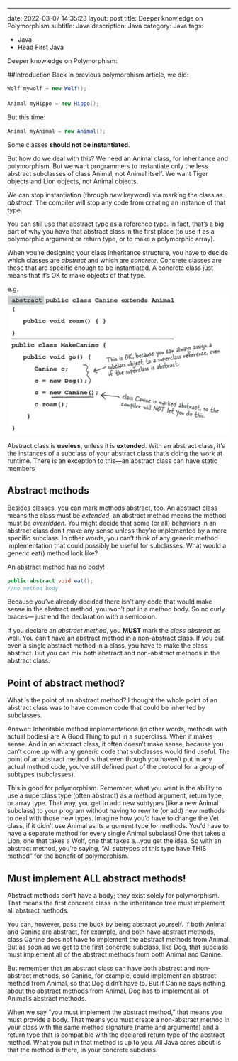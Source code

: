 ---
date: 2022-03-07 14:35:23
layout: post
title: Deeper knowledge on Polymorphism
subtitle: Java 
description: Java
category: Java
tags:
  - Java
  - Head First Java

Deeper knowledge on Polymorphism:

##Introduction
Back in previous polymorphism article, we did:

```java
Wolf mywolf = new Wolf();

Animal myHippo = new Hippo();
```

But this time:
```java
Animal myAnimal = new Animal();
```

Some classes **should not be instantiated**.

But how do we deal with this? We need an Animal class, for inheritance and
polymorphism. But we want programmers to instantiate only the less abstract
subclasses of class Animal, not Animal itself. We want Tiger objects and
Lion objects, not Animal objects.

We can stop instantiation (through *new* keyword) via marking the class as *abstract*.
The compiler will stop any code from creating an instance of that type.

You can still use that abstract type as a reference type. In fact, that’s a big
part of why you have that abstract class in the first place (to use it as a
polymorphic argument or return type, or to make a polymorphic array).

When you’re designing your class inheritance structure, you have to decide
which classes are *abstract* and which are *concrete*. Concrete classes are
those that are specific enough to be instantiated. A concrete class just means
that it’s OK to make objects of that type.


e.g.
<img src="/assets/images/posts/9_deeperpoly1.png" title="제목" alt="아무거나"/> 

Abstract class is **useless**, unless it is **extended**. With an abstract class, it’s the instances of a subclass of your abstract class
that’s doing the work at runtime. There is an exception to this—an abstract class can have static members

## Abstract methods
Besides classes, you can mark methods abstract, too. An abstract class
means the class must be *extended*; an abstract method means the method must
be *overridden*. You might decide that some (or all) behaviors in an abstract
class don’t make any sense unless they’re implemented by a more specific
subclass. In other words, you can’t think of any generic method
implementation that could possibly be useful for subclasses. What would a
generic eat() method look like?

An abstract method has no body!

```java
public abstract void eat();
//no method body
```

Because you’ve already decided there isn’t any code that would make sense
in the abstract method, you won’t put in a method body. So no curly braces—
just end the declaration with a semicolon.

If you declare an *abstract method*, you **MUST** mark the *class abstract* as
well. You can’t have an abstract method in a non-abstract class.
If you put even a single abstract method in a class, you have to make the class
abstract. But you can mix both abstract and non-abstract methods in the
abstract class.

## Point of abstract method?
What is the point of an abstract method? I thought the whole
point of an abstract class was to have common code that could be
inherited by subclasses.

Answer: Inheritable method implementations (in other words, methods with
actual bodies) are A Good Thing to put in a superclass. When it makes
sense. And in an abstract class, it often doesn’t make sense, because you
can’t come up with any generic code that subclasses would find useful.
The point of an abstract method is that even though you haven’t put in any
actual method code, you’ve still defined part of the protocol for a group
of subtypes (subclasses).

This is good for polymorphism. Remember, what you want is the ability to use a
superclass type (often abstract) as a method argument, return type, or
array type. That way, you get to add new subtypes (like a new Animal
subclass) to your program without having to rewrite (or add) new
methods to deal with those new types. Imagine how you’d have to change
the Vet class, if it didn’t use Animal as its argument type for methods.
You’d have to have a separate method for every single Animal subclass!
One that takes a Lion, one that takes a Wolf, one that takes a...you get the
idea. So with an abstract method, you’re saying, “All subtypes of this
type have THIS method” for the benefit of polymorphism.

## Must implement ALL abstract methods!

Abstract methods don’t have a body; they exist solely for polymorphism.
That means the first concrete class in the inheritance tree must implement all
abstract methods.

You can, however, pass the buck by being abstract yourself. If both Animal
and Canine are abstract, for example, and both have abstract methods, class
Canine does not have to implement the abstract methods from Animal. But as
soon as we get to the first concrete subclass, like Dog, that subclass must
implement all of the abstract methods from both Animal and Canine.

But remember that an abstract class can have both abstract and non-abstract
methods, so Canine, for example, could implement an abstract method from
Animal, so that Dog didn’t have to. But if Canine says nothing about the
abstract methods from Animal, Dog has to implement all of Animal’s abstract
methods.

When we say “you must implement the abstract method,” that means you must
provide a body. That means you must create a non-abstract method in your
class with the same method signature (name and arguments) and a return type
that is compatible with the declared return type of the abstract method. What
you put in that method is up to you. All Java cares about is that the method is
there, in your concrete subclass.






